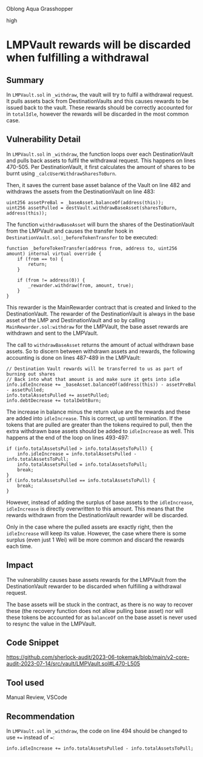 Oblong Aqua Grasshopper

high

# LMPVault rewards will be discarded when fulfilling a withdrawal
## Summary

In `LMPVault.sol` in `_withdraw`, the vault will try to fulfil a withdrawal request. It pulls assets back from DestinationVaults and this causes rewards to be issued back to the vault. These rewards should be correctly accounted for in `totalIdle`, however the rewards will be discarded in the most common case.

## Vulnerability Detail

In `LMPVault.sol` in `_withdraw`, the function loops over each DestinationVault and pulls back assets to fulfil the withdrawal request. This happens on lines 470-505. Per DestinationVault, it first calculates the amount of shares to be burnt using `_calcUserWithdrawSharesToBurn`.

Then, it saves the current base asset balance of the Vault on line 482 and withdraws the assets from the DestinationVault on line 483:
```solidity
uint256 assetPreBal = _baseAsset.balanceOf(address(this));
uint256 assetPulled = destVault.withdrawBaseAsset(sharesToBurn, address(this));
```

The function `withdrawBaseAsset` will burn the shares of the DestinationVault from the LMPVault and causes the transfer hook in `DestinationVault.sol:_beforeTokenTransfer` to be executed:

```solidity
function _beforeTokenTransfer(address from, address to, uint256 amount) internal virtual override {
    if (from == to) {
        return;
    }

    if (from != address(0)) {
        _rewarder.withdraw(from, amount, true);
    }
}
```

This rewarder is the MainRewarder contract that is created and linked to the DestinationVault. The rewarder of the DestinationVault is always in the base asset of the LMP and DestinationVault and so by calling `MainRewarder.sol:withdraw` for the LMPVault, the base asset rewards are withdrawn and sent to the LMPVault.

The call to `withdrawBaseAsset` returns the amount of actual withdrawn base assets. So to discern between withdrawn assets and rewards, the following accounting is done on lines 487-489 in the LMPVault:

```solidity
// Destination Vault rewards will be transferred to us as part of burning out shares
// Back into what that amount is and make sure it gets into idle
info.idleIncrease += _baseAsset.balanceOf(address(this)) - assetPreBal - assetPulled;
info.totalAssetsPulled += assetPulled;
info.debtDecrease += totalDebtBurn;
``` 

The increase in balance minus the return value are the rewards and these are added into `idleIncrease`. This is correct, up until termination. If the tokens that are pulled are greater than the tokens required to pull, then the extra withdrawn base assets should be added to `idleIncrease` as well. This happens at the end of the loop on lines 493-497: 

```solidity
if (info.totalAssetsPulled > info.totalAssetsToPull) {
    info.idleIncrease = info.totalAssetsPulled - info.totalAssetsToPull;
    info.totalAssetsPulled = info.totalAssetsToPull;
    break;
}
if (info.totalAssetsPulled == info.totalAssetsToPull) {
    break;
}
```

However, instead of adding the surplus of base assets to the `idleIncrease`, `idleIncrease` is directly overwritten to this amount. This means that the rewards withdrawn from the DestinationVault rewarder will be discarded.

Only in the case where the pulled assets are exactly right, then the `idleIncrease` will keep its value. However, the case where there is some surplus (even just 1 Wei) will be more common and discard the rewards each time.

## Impact

The vulnerability causes base assets rewards for the LMPVault from the DestinationVault rewarder to be discarded when fulfilling a withdrawal request.

The base assets will be stuck in the contract, as there is no way to recover these (the recovery function does not allow pulling base asset) nor will these tokens be accounted for as `balanceOf` on the base asset is never used to resync the value in the LMPVault.

## Code Snippet

https://github.com/sherlock-audit/2023-06-tokemak/blob/main/v2-core-audit-2023-07-14/src/vault/LMPVault.sol#L470-L505

## Tool used

Manual Review, VSCode

## Recommendation

In `LMPVault.sol` in `_withdraw`, the code on line 494 should be changed to use `+=` instead of `=`:
```solidity
info.idleIncrease += info.totalAssetsPulled - info.totalAssetsToPull;
```

